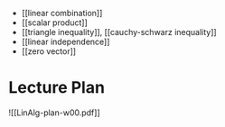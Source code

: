 
- [[linear combination]]
- [[scalar product]]
- [[triangle inequality]], [[cauchy-schwarz inequality]]
- [[linear independence]]
- [[zero vector]]


# Lecture Plan

![[LinAlg-plan-w00.pdf]]